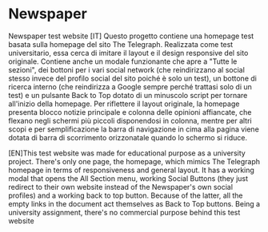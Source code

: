 # Newspaper
Newspaper test website
[IT] Questo progetto contiene una homepage test basata sulla homepage del sito The Telegraph. Realizzata come test universitario, essa cerca di imitare il layout e il design responsive del sito originale. Contiene anche un modale funzionante che apre a "Tutte le sezioni", dei bottoni per i vari social network (che reindirizzano al social stesso invece del profilo social del sito poiché è solo un test), un bottone di ricerca interno (che reindirizza a Google sempre perché trattasi solo di un test) e un pulsante Back to Top dotato di un minuscolo script per tornare all'inizio della homepage. Per riflettere il layout originale, la homepage presenta blocco notizie principale e colonna delle opinioni affiancate, che flexano negli schermi più piccoli disponendosi in colonna, mentre per altri scopi e per semplificazione la barra di navigazione in cima alla pagina viene dotata di barra di scorrimento orizzonatale quando lo schermo si riduce.

[EN]This test website was made for educational purpose as a university project. There's only one page, the homepage, which mimics The Telegraph homepage in terms of responsiveness and general layout. It has a working modal that opens the All Section menu, working Social Buttons (they just redirect to their own website instead of the Newspaper's own social profiles) and a working back to top button. Because of the latter, all the empty links in the document act themselves as Back to Top buttons. 
Being a university assignment, there's no commercial purpose behind this test website


